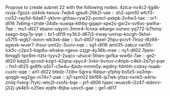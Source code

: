 Propose to create subnet 22 with the following nodes:
4zlca-nv4c2-ljg4k-rsvja-7gozs-zd4ok-twxus-7wjb4-gjsu6-26k2l-vae :: zh2-spm10
wfcf3-cvi52-ray5d-6da67-yklvm-ghhau-ryw22-pcmcl-pxkpk-2v4w3-tae :: or1-dll16
7s6mg-rzhde-34dlx-suwqa-kthby-gqapr-xpe2s-gxr2x-sv6vc-pwlha-7qe :: mu1-dll27
ebano-uqyvn-3mnr4-fcnxa-wbwgx-ouneo-yq772-b7hmq-xaagn-bqy7p-yqe :: br1-dll19
ny3h3-d67j3-irway-umivp-kocgh-5khsl-u57f5-wgtj7-ixovn-wb3xk-dae :: bu1-dll07
rqxel-2fqiu-pcivf-7lnoz-l6z66-agwxk-wuer7-ihsur-umt2c-3uviv-xqe :: sg1-dll16
wml35-zakcz-ran55-lck5c-c2pv3-bqp6u-whskw-rgevo-zzjgt-4y36b-mae :: ny1-dll02
7pein-6mqg5-tpc6m-rlztx-tyyv2-2uqcc-uhucd-5tlwn-gxfka-ww6ii-7ae :: ge2-dll20
kdqt3-qcvxd-kzgrl-42qna-xpyc4-3vkir-bvnuv-c4npb-c4kit-2d7yl-pqe :: fm1-dll25
gx6fk-u5ii7-c5e4u-4jsdv-mmm5y-wpdny-fdmhh-cobsy-isaab-cuxtc-qqe :: an1-dll22
btkdz-7zibv-5gnra-6dqur-yfphq-bs5z5-xa3mp-qoqgb-wg2go-m74v7-pae :: sj1-spm02
bkf66-ip7wk-ytiss-nxnk5-a4rlu-znilq-fverg-7tytc-wto2l-cxofs-bqe :: pl1-dll06
hjaec-wuwz6-i2z47-ddmrv-j2i2j-yk4b5-o25ex-ejqfe-6tjba-usvx5-gae :: ge1-dll17
